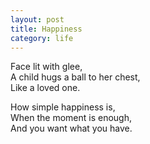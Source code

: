 ```yaml
---
layout: post
title: Happiness
category: life
---
```


Face lit with glee,  
A child hugs a ball to her chest,  
Like a loved one.

How simple happiness is,  
When the moment is enough,  
And you want what you have.

